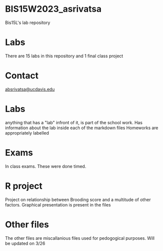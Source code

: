# BIS15W2023_asrivatsa
Bis15L's lab repository
# Labs
There are 15 labs in this repository and 1 final class project
# Contact
absrivatsa@ucdavis.edu
# Labs

anything that has a "lab" infront of it, is part of the school work. Has information about the lab inside each of the markdown files
Homeworks are appropriately labelled
# Exams
In class exams. These were done timed.
# R project
Project on relationship between Brooding score and a multitude of other factors. Graphical presentation is present in the files
# Other files
The other files are miscallanious files used for pedogogical purposes. Will be updated on 3/26
